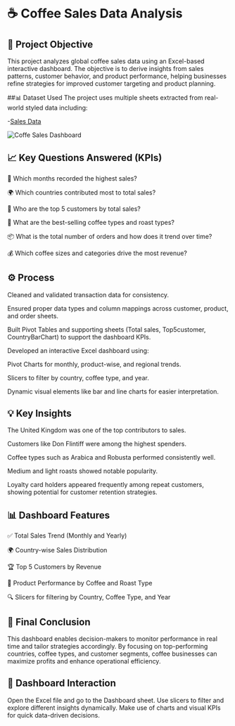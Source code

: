 # ☕ Coffee Sales Data Analysis
## 📌 Project Objective
This project analyzes global coffee sales data using an Excel-based interactive dashboard. The objective is to derive insights from sales patterns, customer behavior, and product performance, helping businesses refine strategies for improved customer targeting and product planning.

##📊 Dataset Used
The project uses multiple sheets extracted from real-world styled data including:

-<a href = "https://github.com/Poonam-Atakare/Coffee-Sales-Analysis/blob/main/%23Coffee_Sales_Project.xlsx">Sales Data</a>


![Coffe Sales Dashboard](https://github.com/user-attachments/assets/df33e008-ca18-4334-9a4a-710549d1c84d)

## 📈 Key Questions Answered (KPIs)

📅 Which months recorded the highest sales?

🌍 Which countries contributed most to total sales?

🧑 Who are the top 5 customers by total sales?

🧺 What are the best-selling coffee types and roast types?

📦 What is the total number of orders and how does it trend over time?

💰 Which coffee sizes and categories drive the most revenue?

## ⚙️ Process
Cleaned and validated transaction data for consistency.

Ensured proper data types and column mappings across customer, product, and order sheets.

Built Pivot Tables and supporting sheets (Total sales, Top5customer, CountryBarChart) to support the dashboard KPIs.

Developed an interactive Excel dashboard using:

Pivot Charts for monthly, product-wise, and regional trends.

Slicers to filter by country, coffee type, and year.

Dynamic visual elements like bar and line charts for easier interpretation.

## 💡 Key Insights
The United Kingdom was one of the top contributors to sales.

Customers like Don Flintiff were among the highest spenders.

Coffee types such as Arabica and Robusta performed consistently well.

Medium and light roasts showed notable popularity.

Loyalty card holders appeared frequently among repeat customers, showing potential for customer retention strategies.

## 📊 Dashboard Features
✅ Total Sales Trend (Monthly and Yearly)

🌍 Country-wise Sales Distribution

🏆 Top 5 Customers by Revenue

🧺 Product Performance by Coffee and Roast Type

🔍 Slicers for filtering by Country, Coffee Type, and Year

## 📌 Final Conclusion
This dashboard enables decision-makers to monitor performance in real time and tailor strategies accordingly. By focusing on top-performing countries, coffee types, and customer segments, coffee businesses can maximize profits and enhance operational efficiency.

## 🧭 Dashboard Interaction
Open the Excel file and go to the Dashboard sheet. Use slicers to filter and explore different insights dynamically. Make use of charts and visual KPIs for quick data-driven decisions.

